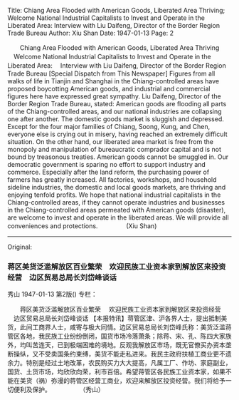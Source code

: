 Title: Chiang Area Flooded with American Goods, Liberated Area Thriving; Welcome National Industrial Capitalists to Invest and Operate in the Liberated Area: Interview with Liu Daifeng, Director of the Border Region Trade Bureau
Author: Xiu Shan
Date: 1947-01-13
Page: 2

　　Chiang Area Flooded with American Goods, Liberated Area Thriving
  　Welcome National Industrial Capitalists to Invest and Operate in the Liberated Area:
  　Interview with Liu Daifeng, Director of the Border Region Trade Bureau
    [Special Dispatch from This Newspaper] Figures from all walks of life in Tianjin and Shanghai in the Chiang-controlled areas have proposed boycotting American goods, and industrial and commercial figures here have expressed great sympathy. Liu Daifeng, Director of the Border Region Trade Bureau, stated: American goods are flooding all parts of the Chiang-controlled areas, and our national industries are collapsing one after another. The domestic goods market is sluggish and depressed. Except for the four major families of Chiang, Soong, Kung, and Chen, everyone else is crying out in misery, having reached an extremely difficult situation. On the other hand, our liberated area market is free from the monopoly and manipulation of bureaucratic comprador capital and is not bound by treasonous treaties. American goods cannot be smuggled in. Our democratic government is sparing no effort to support industry and commerce. Especially after the land reform, the purchasing power of farmers has greatly increased. All factories, workshops, and household sideline industries, the domestic and local goods markets, are thriving and enjoying tenfold profits. We hope that national industrial capitalists in the Chiang-controlled areas, if they cannot operate industries and businesses in the Chiang-controlled areas permeated with American goods (disaster), are welcome to invest and operate in the liberated areas. We will provide all conveniences and protections.
　　　　          (Xiu Shan)



<hr /> 

Original: 


### 蒋区美货泛滥解放区百业繁荣　欢迎民族工业资本家到解放区来投资经营　边区贸易总局长刘岱峰谈话
秀山
1947-01-13
第2版()
专栏：

　　蒋区美货泛滥解放区百业繁荣
  　欢迎民族工业资本家到解放区来投资经营
  　边区贸易总局长刘岱峰谈话
    【本报特讯】蒋管区津、沪各界人士，提出抵制美货，此间工商界人士，咸寄与极大同情。边区贸易总局长刘岱峰氏称：美货泛滥蒋管区各地，我民族工业纷纷倒闭，国货市场冷落萧条；除蒋、宋、孔、陈四大家族外，均叫苦连天，已到极端困难的境地。反观我解放区市场，既无官僚买办资本垄断操纵，又不受卖国条约束缚，美货不能走私进来。我民主政府扶植工商业更不遗余力。特别是经过土地改革，农民购买力大大提高，凡属工厂、作坊、家庭副业，国货、土货市场，均欣欣向荣，利市百倍。希望蒋管区各民族工业资本家，如果不能在美货（祸）弥漫的蒋管区经营工商业，欢迎来解放区投资经营。我们将给予一切便利及保护。
　　　　          （秀山）
